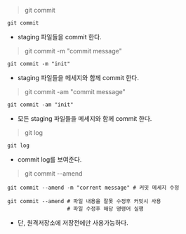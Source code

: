 >git commit

```shell
git commit
```
* staging 파일들을 commit 한다.

>git commit -m "commit message"
```
git commit -m "init"
```
* staging 파일들을 메세지와 함께 commit 한다.

>git commit -am "commit message"
```shell
git commit -am "init"
```
* 모든 staging 파일들을 메세지와 함께 commit 한다.

>git log
```shell
git log
```
* commit log를 보여준다.

>git commit --amend
```shell
git commit --amend -m "corrent message" # 커밋 메세지 수정

git commit --amend # 파일 내용을 잘못 수정후 커밋시 사용
				   # 파일 수정후 해당 명령어 실행
```
* 단, 원격저장소에 저장전에만 사용가능하다.